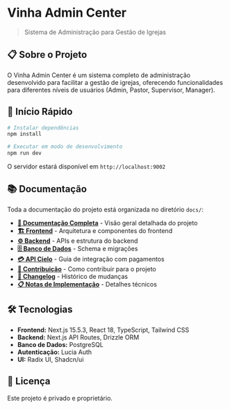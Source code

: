 # Vinha Admin Center

> Sistema de Administração para Gestão de Igrejas

## 📋 Sobre o Projeto

O Vinha Admin Center é um sistema completo de administração desenvolvido para facilitar a gestão de igrejas, oferecendo funcionalidades para diferentes níveis de usuários (Admin, Pastor, Supervisor, Manager).

## 🚀 Início Rápido

```bash
# Instalar dependências
npm install

# Executar em modo de desenvolvimento
npm run dev
```

O servidor estará disponível em `http://localhost:9002`

## 📚 Documentação

Toda a documentação do projeto está organizada no diretório `docs/`:

- **[📖 Documentação Completa](docs/README.md)** - Visão geral detalhada do projeto
- **[🏗️ Frontend](docs/FRONTEND_DOCS.md)** - Arquitetura e componentes do frontend
- **[⚙️ Backend](docs/BACKEND_DOCS.md)** - APIs e estrutura do backend
- **[🗄️ Banco de Dados](docs/DB_DOCS.md)** - Schema e migrações
- **[💳 API Cielo](docs/CIELO_API_GUIDE.md)** - Guia de integração com pagamentos
- **[🤝 Contribuição](docs/CONTRIBUTING.md)** - Como contribuir para o projeto
- **[📝 Changelog](docs/CHANGELOG.md)** - Histórico de mudanças
- **[📋 Notas de Implementação](docs/IMPLEMENTATION_NOTES.md)** - Detalhes técnicos

## 🛠️ Tecnologias

- **Frontend:** Next.js 15.5.3, React 18, TypeScript, Tailwind CSS
- **Backend:** Next.js API Routes, Drizzle ORM
- **Banco de Dados:** PostgreSQL
- **Autenticação:** Lucia Auth
- **UI:** Radix UI, Shadcn/ui

## 📄 Licença

Este projeto é privado e proprietário.
